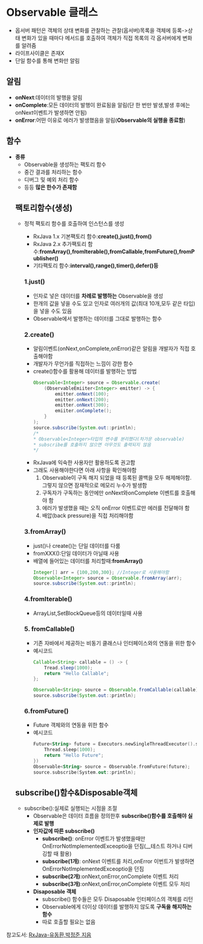 # Observable 클래스
* 옵서버 패턴은 객체의 상태 변화를 관찰하는 관찰(옵서버)목록을 객체에 등록->상태 변화가 있을 때마다 메서드를 호출하여 객체가 직접 목록의 각 옵서버에게 변화를 알려줌
* 라이프사이클은 존재X
* 단일 함수를 통해 변화만 알림
## 알림
* __onNext__:데이터의 발행을 알림
* __onComplete__:모든 데이터의 발행이 완료됨을 알림(단 한 번만 발생,발생 후에는 onNext이벤트가 발생하면 안됨)
* __onError__:어떤 이유로 에러가 발생했음을 알림(__Observable의 실행을 종료함__)
## 함수
* __종류__
    * Observable을 생성하는 팩토리 함수
    * 중간 결과를 처리하는 함수
    * 디버그 및 예외 처리 함수
    * 등등 __많은 한수가 존재함__
    ## 팩토리함수(생성)
    * 정적 팩토리 함수를 호출하여 인스턴스를 생성
        * RxJava 1.x 기본팩토리 함수:__create(),just(),from()__
        * RxJava 2.x 추가팩토리 함수:__fromArray(),fromIterable(),fromCallable,fromFuture(),fromPublisher()__
        * 기타팩토리 함수:__interval(),range(),timer(),defer()등__

        ### 1.just()
        * 인자로 넣은 데이터를 __차례로 발행하는__ Observable을 생성
        * 한개의 값을 넣을 수도 있고 인자로 여러개의 값(최대 10개,모두 같은 타입)을 넣을 수도 있음
        * Observable에서 발행하는 데이터를 그대로 발행하는 함수

        ### 2.create()
        * 알림이벤트(onNext,onComplete,onError)같은 알림을 개발자가 직접 호출해야함
        * 개발자가 무언가를 직접하는 느낌이 강한 함수
        * create()함수를 활용해 데이터를 발행하는 방법
            ```java
            Observable<Integer> source = Observable.create(
                (ObservableEmiiter<Integer> emitter) -> {
                    emitter.onNext(100);
                    emitter.onNext(200);
                    emitter.onNext(300);
                    emiiter.onComplete();
                }
            );
            source.subscribe(System.out::println);
            /*
            * Observable<Integer>타입의 변수를 분리했다(차가운 observable)
            * subscribe를 호출하지 않으면 아무것도 출력되지 않음
            */
            ```
        * RxJava에 익숙한 사용자만 활용하도록 권고함
        * 그래도 사용해야한다면 아래 사항을 확인해야함
            1. Observable이 구독 해지 되었을 때 등록된 콜백을 모두 해제해야함. 그렇지 않으면 잠재적으로 메모리 누수가 발생함
            2. 구독자가 구독하는 동안에만 onNext와onComplete 이벤트를 호출해야 함
            3. 에러가 발생했을 때는 오직 onError 이벤트로만 에러를 전달해야 함
            4. 배압(back pressure)을 직접 처리해야함

        ### 3.fromArray()
        * just()나 create()는 단일 데이터를 다룸
        * fromXXX():단일 데이터가 아닐때 사용
        * 배열에 들어있는 데이터를 처리할때:__fromArray()__
            ```java
            Integer[] arr = {100,200,300}; //Integer로 사용해야함
            Observable<Integer> source = Observable.fromArray(arr);
            source.subscribe(System.out::println);
            ```
        ### 4.fromIterable()
        * ArrayList,SetBlockQueue등의 데이터일때 사용
        ### 5. fromCallable()
        * 기존 자바에서 제공하는 비동기 클래스나 인터페이스와의 연동을 위한 함수
        * 예시코드
            ```java
            Callable<String> callable = () -> {
                Tread.sleep(1000);
                return "Hello Callable";
            };

            Observable<String> source = Observable.fromCallable(callable);
            source.subscribe(System.out::println);
            ```
        ### 6.fromFuture()
        * Future 객체와의 연동을 위한 함수
        * 예시코드
            ```kotlin
            Future<String> future = Executors.newSingleThreadExecutor().submit(() -> {
                Thread.sleep(1000);
                return "Hello Future";
            })
            Observable<String> source = Observable.fromFuture(future);
            source.subscribe(System.out::println);
            ```
    ## subscribe()함수&Disposable객체
    * subscribe():실제로 실행되는 시점을 조절
        * Observable은 데이터 흐름을 정의한후 __subscribe()함수를 호출해야 실제로 발행__
        * __인자값에 따른 subscribe()__
            * __subscribe()__: onError 이벤트가 발생했을때만 OnErrorNotImplementedExceoptio을 던짐(__테스트 하거나 디버깅할 때 활용)
            * __subscribe(1개)__: onNext 이벤트를 처리,onError 이번트가 발생하면 OnErrorNotImplementedExceoptio을 던짐
            * __subscribe(2개)__:onNext,onError,onComplete 이벤트 처리
            * __subscribe(3개)__:onNext,onError,onComplete 이벤트 모두 처리
        * __Disaposable 객체__
            * subscribe() 함수들은 모두 Disaposable 인터페이스의 객체를 리턴
            * Observable에게 더이상 데이터를 발행하지 않도록 __구독을 해지하는 함수__
            * 따로 호출할 필요는 없음

참고도서: [RxJava-유동환,박정준 지음](https://book.naver.com/bookdb/book_detail.nhn?bid=12495967)
